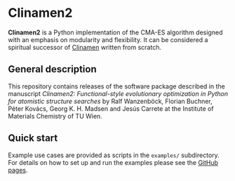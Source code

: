 # Clinamen2

**Clinamen2** is a Python implementation of the CMA-ES algorithm designed with an emphasis on modularity and flexibility. It can be considered a spiritual successor of [Clinamen](https://gitlab.com/Marrigoni/clinamen/) written from scratch.

## General description

This repository contains releases of the software package described in the manuscript *Clinamen2: Functional-style evolutionary optimization in Python for atomistic structure searches* by Ralf Wanzenböck, Florian Buchner, Péter Kovács, Georg K. H. Madsen and Jesús Carrete at the Institute of Materials Chemistry of TU Wien.

## Quick start

Example use cases are provided as scripts in the `examples/` subdirectory. For details on how to set up and run the examples please see the [GitHub pages](https://madsen-s-research-group.github.io/clinamen2-public-releases/source/getting_started.html).
